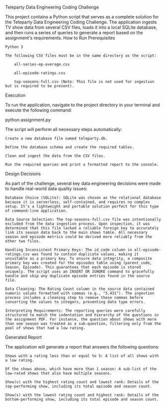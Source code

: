 Teleparty Data Engineering Coding Challenge

This project contains a Python script that serves as a complete solution for the Teleparty Data Engineering Coding Challenge. The application ingests TV show data from several CSV files, loads it into a local SQLite database, and then runs a series of queries to generate a report based on the assignment's requirements.
How to Run
Prerequisites

    Python 3

    The following CSV files must be in the same directory as the script:

        all-series-ep-average.csv

        all-episode-ratings.csv

        top-seasons-full.csv (Note: This file is not used for ingestion but is required to be present).

Execution

To run the application, navigate to the project directory in your terminal and execute the following command:

python assignment.py

The script will perform all necessary steps automatically:

    Create a new database file named teleparty.db.

    Define the database schema and create the required tables.

    Clean and ingest the data from the CSV files.

    Run the required queries and print a formatted report to the console.

Design Decisions

As part of the challenge, several key data engineering decisions were made to handle real-world data quality issues:

    Database Choice (SQLite): SQLite was chosen as the relational database because it is serverless, self-contained, and requires no complex setup. It's a lightweight and portable solution perfect for this type of command-line application.

    Data Source Selection: The top-seasons-full.csv file was intentionally excluded from the data ingestion process. Upon inspection, it was determined that this file lacked a reliable foreign key to accurately link its season data back to the main shows table. All necessary season and episode metrics could be derived more reliably from the other two files.

    Handling Inconsistent Primary Keys: The id_code column in all-episode-ratings.csv was found to contain duplicate values, making it unsuitable as a primary key. To ensure data integrity, a composite primary key was created for the episodes table using (parent_code, Season, Episode). This guarantees that each episode is stored uniquely. The script uses an INSERT OR IGNORE command to gracefully handle and skip any duplicate episode entries found in the source file.

    Data Cleaning: The Rating Count column in the source data contained numeric values formatted with commas (e.g., "5,431"). The ingestion process includes a cleaning step to remove these commas before converting the values to integers, preventing data type errors.

    Interpreting Requirements: The reporting queries were carefully structured to match the indentation and hierarchy of the questions in the assignment PDF. For instance, the question about shows with more than one season was treated as a sub-question, filtering only from the pool of shows that had a low rating.

Generated Report

The application will generate a report that answers the following questions:

    Shows with a rating less than or equal to 5: A list of all shows with a low rating.

    Of the shows above, which have more than 1 season: A sub-list of the low-rated shows that also have multiple seasons.

    Show(s) with the highest rating count and lowest rank: Details of the top-performing show, including its total episode and season count.

    Show(s) with the lowest rating count and highest rank: Details of the bottom-performing show, including its total episode and season count.
